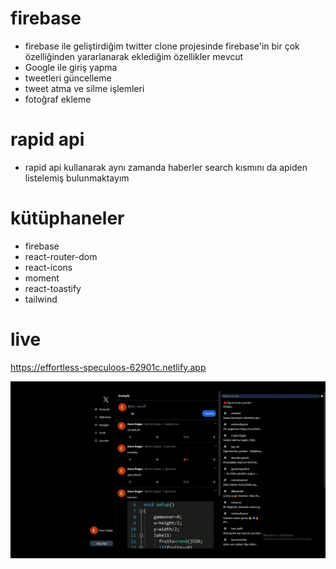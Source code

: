 # firebase 
- firebase ile geliştirdiğim twitter clone projesinde firebase'in bir çok özelliğinden yararlanarak eklediğim özellikler mevcut
- Google ile giriş yapma 
- tweetleri güncelleme
- tweet atma ve silme işlemleri
- fotoğraf ekleme

# rapid api 
- rapid api kullanarak aynı zamanda haberler search kısmını da apiden listelemiş bulunmaktayım

# kütüphaneler
- firebase
- react-router-dom
- react-icons
- moment
- react-toastify
- tailwind
# live
https://effortless-speculoos-62901c.netlify.app

![](screen.gif)
